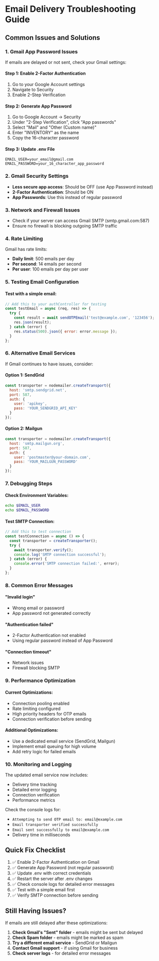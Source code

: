 # Email Delivery Troubleshooting Guide

## Common Issues and Solutions

### 1. **Gmail App Password Issues**
If emails are delayed or not sent, check your Gmail settings:

#### Step 1: Enable 2-Factor Authentication
1. Go to your Google Account settings
2. Navigate to Security
3. Enable 2-Step Verification

#### Step 2: Generate App Password
1. Go to Google Account → Security
2. Under "2-Step Verification", click "App passwords"
3. Select "Mail" and "Other (Custom name)"
4. Enter "INVENTORY" as the name
5. Copy the 16-character password

#### Step 3: Update .env File
```env
EMAIL_USER=your_email@gmail.com
EMAIL_PASSWORD=your_16_character_app_password
```

### 2. **Gmail Security Settings**
- **Less secure app access**: Should be OFF (use App Password instead)
- **2-Factor Authentication**: Should be ON
- **App Passwords**: Use this instead of regular password

### 3. **Network and Firewall Issues**
- Check if your server can access Gmail SMTP (smtp.gmail.com:587)
- Ensure no firewall is blocking outgoing SMTP traffic

### 4. **Rate Limiting**
Gmail has rate limits:
- **Daily limit**: 500 emails per day
- **Per second**: 14 emails per second
- **Per user**: 100 emails per day per user

### 5. **Testing Email Configuration**

#### Test with a simple email:
```javascript
// Add this to your authController for testing
const testEmail = async (req, res) => {
  try {
    const result = await sendOTPEmail('test@example.com', '123456');
    res.json(result);
  } catch (error) {
    res.status(500).json({ error: error.message });
  }
};
```

### 6. **Alternative Email Services**
If Gmail continues to have issues, consider:

#### Option 1: SendGrid
```javascript
const transporter = nodemailer.createTransport({
  host: 'smtp.sendgrid.net',
  port: 587,
  auth: {
    user: 'apikey',
    pass: 'YOUR_SENDGRID_API_KEY'
  }
});
```

#### Option 2: Mailgun
```javascript
const transporter = nodemailer.createTransport({
  host: 'smtp.mailgun.org',
  port: 587,
  auth: {
    user: 'postmaster@your-domain.com',
    pass: 'YOUR_MAILGUN_PASSWORD'
  }
});
```

### 7. **Debugging Steps**

#### Check Environment Variables:
```bash
echo $EMAIL_USER
echo $EMAIL_PASSWORD
```

#### Test SMTP Connection:
```javascript
// Add this to test connection
const testConnection = async () => {
  const transporter = createTransporter();
  try {
    await transporter.verify();
    console.log('SMTP connection successful');
  } catch (error) {
    console.error('SMTP connection failed:', error);
  }
};
```

### 8. **Common Error Messages**

#### "Invalid login"
- Wrong email or password
- App password not generated correctly

#### "Authentication failed"
- 2-Factor Authentication not enabled
- Using regular password instead of App Password

#### "Connection timeout"
- Network issues
- Firewall blocking SMTP

### 9. **Performance Optimization**

#### Current Optimizations:
- Connection pooling enabled
- Rate limiting configured
- High priority headers for OTP emails
- Connection verification before sending

#### Additional Optimizations:
- Use a dedicated email service (SendGrid, Mailgun)
- Implement email queuing for high volume
- Add retry logic for failed emails

### 10. **Monitoring and Logging**

The updated email service now includes:
- Delivery time tracking
- Detailed error logging
- Connection verification
- Performance metrics

Check the console logs for:
- `Attempting to send OTP email to: email@example.com`
- `Email transporter verified successfully`
- `Email sent successfully to email@example.com`
- Delivery time in milliseconds

## Quick Fix Checklist

1. ✅ Enable 2-Factor Authentication on Gmail
2. ✅ Generate App Password (not regular password)
3. ✅ Update .env with correct credentials
4. ✅ Restart the server after .env changes
5. ✅ Check console logs for detailed error messages
6. ✅ Test with a simple email first
7. ✅ Verify SMTP connection before sending

## Still Having Issues?

If emails are still delayed after these optimizations:

1. **Check Gmail's "Sent" folder** - emails might be sent but delayed
2. **Check Spam folder** - emails might be marked as spam
3. **Try a different email service** - SendGrid or Mailgun
4. **Contact Gmail support** - if using Gmail for business
5. **Check server logs** - for detailed error messages 